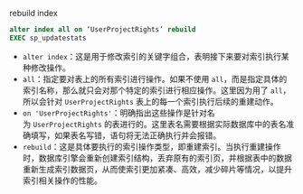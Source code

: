 rebuild index

```sql
alter index all on ‘UserProjectRights’ rebuild
EXEC sp_updatestats
```

- `alter index`：这是用于修改索引的关键字组合，表明接下来要对索引执行某种修改操作。
- `all`：指定要对表上的所有索引进行操作。如果不使用 `all`，而是指定具体的索引名称，那么就只会对那个特定的索引进行相应操作。这里因为用了 `all`，所以会针对 `UserProjectRights` 表上的每一个索引执行后续的重建动作。
- `on 'UserProjectRights'`：明确指出这些操作是针对名为 `UserProjectRights` 的表进行的。这里表名需要根据实际数据库中的表名准确填写，如果表名写错，语句将无法正确执行并会报错。
- `rebuild`：这是具体要执行的索引操作类型，即重建索引。当执行重建操作时，数据库引擎会重新创建索引结构，丢弃原有的索引页，并根据表中的数据重新生成索引数据页，从而使索引更加紧凑、高效，减少碎片等情况，以提升索引相关操作的性能。